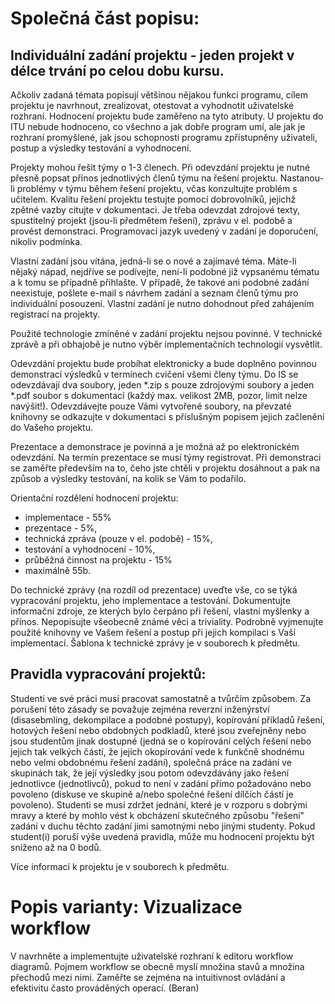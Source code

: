 
# Společná část popisu:
## Individuální zadání projektu - jeden projekt v délce trvání po celou dobu kursu.

Ačkoliv zadaná témata popisují většinou nějakou funkci programu, cílem projektu je navrhnout, zrealizovat, otestovat a vyhodnotit uživatelské rozhraní. Hodnocení projektu bude zaměřeno na tyto atributy. U projektu do ITU nebude hodnoceno, co všechno a jak dobře program umí, ale jak je rozhraní promyšlené, jak jsou schopnosti programu zpřístupněny uživateli, postup a výsledky testování a vyhodnocení.

Projekty mohou řešit týmy o 1-3 členech. Při odevzdání projektu je nutné přesně popsat přínos jednotlivých členů týmu na řešení projektu. Nastanou-li problémy v týmu během řešení projektu, včas konzultujte problém s učitelem. Kvalitu řešení projektu testujte pomocí dobrovolníků, jejichž zpětné vazby citujte v dokumentaci. Je třeba odevzdat zdrojové texty, spustitelný projekt (jsou-li předmětem řešení), zprávu v el. podobě a provést demonstraci. Programovací jazyk uvedený v zadání je doporučení, nikoliv podmínka.

Vlastní zadání jsou vítána, jedná-li se o nové a zajímavé téma. Máte-li nějaký nápad, nejdříve se podívejte, není-li podobné již vypsanému tématu a k tomu se případně přihlašte. V případě, že takové ani podobné zadání neexistuje, pošlete e-mail s návrhem zadání a seznam členů týmu pro individuální posouzení. Vlastní zadání je nutno dohodnout před zahájením registrací na projekty.

Použité technologie zmíněné v zadání projektu nejsou povinné. V technické zprávě a při obhajobě je nutno výběr implementačních technologií vysvětlit.

Odevzdání projektu bude probíhat elektronicky a bude doplněno povinnou demonstrací výsledků v termínech cvičení všemi členy týmu. Do IS se odevzdávají dva soubory, jeden *.zip s pouze zdrojovými soubory a jeden *.pdf soubor s dokumentací (každý max. velikost 2MB, pozor, limit nelze navýšit!). Odevzdávejte pouze Vámi vytvořené soubory, na převzaté knihovny se odkazujte v dokumentaci s příslušným popisem jejich začlenění do Vašeho projektu.

Prezentace a demonstrace je povinná a je možná až po elektronickém odevzdání. Na termín prezentace se musí týmy registrovat. Při demonstraci se zaměřte především na to, čeho jste chtěli v projektu dosáhnout a pak na způsob a výsledky testování, na kolik se Vám to podařilo.

Orientační rozdělení hodnocení projektu:
- implementace - 55%
- prezentace - 5%,
- technická zpráva (pouze v el. podobě) - 15%,
- testování a vyhodnocení - 10%,
- průběžná činnost na projektu - 15%
- maximálně 55b.

Do technické zprávy (na rozdíl od prezentace) uveďte vše, co se týká vypracování projektu, jeho implementace a testování. Dokumentujte informační zdroje, ze kterých bylo čerpáno při řešení, vlastní myšlenky a přínos. Nepopisujte všeobecně známé věci a triviality. Podrobně vyjmenujte použité knihovny ve Vašem řešení a postup při jejich kompilaci s Vaší implementací. Šablona k technické zprávy je v souborech k předmětu.

## Pravidla vypracování projektů:

Studenti ve své práci musí pracovat samostatně a tvůrčím způsobem. Za porušení této zásady se považuje zejména reverzní inženýrství (disasebmling, dekompilace a podobné postupy), kopírování příkladů řešení, hotových řešení nebo obdobných podkladů, které jsou zveřejněny nebo jsou studentům jinak dostupné (jedná se o kopírování celých řešení nebo jejich tak velkých částí, že jejich okopírování vede k funkčně shodnému nebo velmi obdobnému řešení zadání), společná práce na zadání ve skupinách tak, že její výsledky jsou potom odevzdávány jako řešení jednotlivce (jednotlivců), pokud to není v zadání přímo požadováno nebo povoleno (diskuse ve skupině a/nebo společné řešení dílčích částí je povoleno).
Studenti se musí zdržet jednání, které je v rozporu s dobrými mravy a které by mohlo vést k obcházení skutečného způsobu "řešení" zadání v duchu těchto zadání jimi samotnými nebo jinými studenty.
Pokud student(i) poruší výše uvedená pravidla, může mu hodnocení projektu být sníženo až na 0 bodů.

Více informací k projektu je v souborech k předmětu.

# Popis varianty: Vizualizace workflow

V navrhněte a implementujte uživatelské rozhraní k editoru workflow diagramů. Pojmem workflow se obecně myslí množina stavů a množina přechodů mezi nimi.
Zaměřte se zejména na intuitivnost ovládání a efektivitu často prováděných operací. (Beran)

